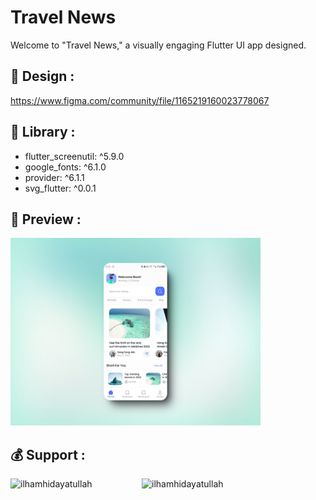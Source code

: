 # Travel News

Welcome to "Travel News," a visually engaging Flutter UI app designed. 

## 🌱 Design : 
https://www.figma.com/community/file/1165219160023778067

## 💬 Library :
- flutter_screenutil: ^5.9.0
- google_fonts: ^6.1.0
- provider: ^6.1.1
- svg_flutter: ^0.0.1

## 💬 Preview :
<img alt="preview" width="400" src="https://github.com/ilham-hdytllh/travel-news/blob/main/assets/preview/travel-news.jpeg">

## 💰 Support :
<p><a href="https://www.buymeacoffee.com/ilhamhidayatullah"> <img align="left" src="https://cdn.buymeacoffee.com/buttons/v2/default-yellow.png" height="50" width="210" alt="ilhamhidayatullah" /></a><a href="https://ko-fi.com/ilhamhidayatullah"> <img align="left" src="https://cdn.ko-fi.com/cdn/kofi3.png?v=3" height="50" width="210" alt="ilhamhidayatullah" /></a></p>
<br><br>

